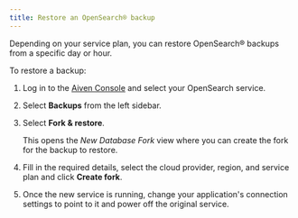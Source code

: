 ```yaml
---
title: Restore an OpenSearch® backup
---
```


Depending on your service plan, you can restore OpenSearch® backups from
a specific day or hour.

To restore a backup:

1.  Log in to the [Aiven Console](https://console.aiven.io) and
    select your OpenSearch service.

2.  Select **Backups** from the left sidebar.

3.  Select **Fork & restore**.

    This opens the *New Database Fork* view where you can create the
    fork for the backup to restore.

4.  Fill in the required details, select the cloud provider, region, and
    service plan and click **Create fork**.

5.  Once the new service is running, change your application's
    connection settings to point to it and power off the original
    service.
